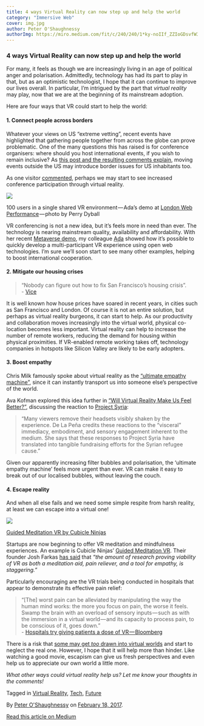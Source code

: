 ```yaml
---
title: 4 ways Virtual Reality can now step up and help the world
category: "Immersive Web"
cover: img.jpg
author: Peter O'Shaughnessy
authorImg: https://miro.medium.com/fit/c/240/240/1*ky-noIIf_ZZIoGDsvfW3AA.jpeg
---
```


### 4 ways Virtual Reality can now step up and help the world

For many, it feels as though we are increasingly living in an age of political anger and polarisation. Admittedly, technology has had its part to play in that, but as an optimistic technologist, I hope that it can continue to improve our lives overall. In particular, I’m intrigued by the part that _virtual reality_ may play, now that we are at the beginning of its mainstream adoption.

Here are four ways that VR could start to help the world:

#### 1\. Connect people across borders

Whatever your views on US “extreme vetting”, recent events have highlighted that gathering people together from across the globe can prove problematic. One of the many questions this has raised is for conference organisers: where should you host international events, if you wish to remain inclusive? As [this post and the resulting comments explain](http://robert.ocallahan.org/2017/01/tripling-down-against-conference.html), moving events outside the US may introduce border issues for US inhabitants too.

As one visitor [commented](http://robert.ocallahan.org/2017/01/tripling-down-against-conference.html?showComment=1485760917112#c1678897153836577186), perhaps we may start to see increased conference participation through virtual reality.

![](https://cdn-images-1.medium.com/max/800/1*SJpzfC1dR2RxPF4mP7xyiA.jpeg)

100 users in a single shared VR environment — Ada’s demo at [London Web Performance](https://medium.com/samsung-internet-dev/wow-that-was-some-night-in-vr-ba091be38794#.222fqnhzx) — photo by Perry Dyball

VR conferencing is not a new idea, but it’s feels more in need than ever. The technology is nearing mainstream quality, availability and affordability. With her recent [Metaverse demo](https://medium.com/p/wow-that-was-some-night-in-vr-ba091be38794), my colleague [Ada](https://medium.com/u/c2890cdd7a64) showed how it’s possible to quickly develop a multi-participant VR experience using open web technologies. I’m sure we’ll soon start to see many other examples, helping to boost international cooperation.

#### 2\. Mitigate our housing crises

> “Nobody can figure out how to fix San Francisco’s housing crisis”.  
> \- [Vice](https://www.vice.com/en_uk/article/nobody-can-figure-out-how-to-fix-san-franciscos-housing-crisis-111)

It is well known how house prices have soared in recent years, in cities such as San Francisco and London. Of course it is not an entire solution, but perhaps as virtual reality burgeons, it can start to help. As our productivity and collaboration moves increasingly into the virtual world, physical co-location becomes less important. Virtual reality can help to increase the number of remote workers, reducing the demand for housing within physical proximities. If VR-enabled remote working takes off, technology companies in hotspots like Silicon Valley are likely to be early adopters.

#### 3\. Boost empathy

Chris Milk famously spoke about virtual reality as the [“ultimate empathy machine”](http://www.ted.com/talks/chris_milk_how_virtual_reality_can_create_the_ultimate_empathy_machine), since it can instantly transport us into someone else’s perspective of the world.

Ava Kofman explored this idea further in [“Will Virtual Reality Make Us Feel Better?”](https://www.guernicamag.com/ava-kofman-will-virtual-reality-make-us-feel-better/), discussing the reaction to [Project Syria](https://www.wired.com/brandlab/2015/11/nonny-de-la-pena-virtual-reality-empathy-and-the-next-journalism/):

> “Many viewers remove their headsets visibly shaken by the experience. De La Peña credits these reactions to the “visceral” immediacy, embodiment, and sensory engagement inherent to the medium. She says that these responses to Project Syria have translated into tangible fundraising efforts for the Syrian refugee cause.”

Given our apparently increasing filter bubbles and polarisation, the ‘ultimate empathy machine’ feels more urgent than ever. VR can make it easy to break out of our localised bubbles, without leaving the couch.

#### 4\. Escape reality

And when all else fails and we need some simple respite from harsh reality, at least we can escape into a virtual one!

![](https://cdn-images-1.medium.com/max/800/1*ZapdQP3AGhjumgSud5M4NA.png)

[Guided Meditation VR by Cubicle Ninjas](https://cubicleninjas.com/guided-meditation-app-oculus-rift/)

Startups are now beginning to offer VR meditation and mindfulness experiences. An example is Cubicle Ninjas’ [Guided Meditation VR](https://cubicleninjas.com/guided-meditation-app-oculus-rift/). Their founder Josh Farkas [has said](https://www.virgin.com/entrepreneur/can-virtual-reality-meditation-breaks-be-effective) that _“the amount of research proving viability of VR as both a meditation aid, pain reliever, and a tool for empathy, is staggering.”_

Particularly encouraging are the VR trials being conducted in hospitals that appear to demonstrate its effective pain relief:

> “\[The\] worst pain can be alleviated by manipulating the way the human mind works: the more you focus on pain, the worse it feels. Swamp the brain with an overload of sensory inputs — such as with the immersion in a virtual world — and its capacity to process pain, to be conscious of it, goes down.”  
> \- [Hospitals try giving patients a dose of VR — Bloomberg](https://www.bloomberg.com/news/articles/2016-08-29/hospitals-try-giving-patients-a-dose-of-vr)

There is a risk that [some may get _too_ drawn into virtual worlds](https://www.theatlantic.com/health/archive/2015/02/the-good-and-the-bad-of-escaping-to-virtual-reality/385134/) and start to neglect the real one. However, I hope that it will help more than hinder. Like watching a good movie, escapism can give us fresh perspectives and even help us to appreciate our own world a little more.

_What other ways could virtual reality help us? Let me know your thoughts in the comments!_

Tagged in [Virtual Reality](https://medium.com/tag/virtual-reality), [Tech](https://medium.com/tag/tech), [Future](https://medium.com/tag/future)

By [Peter O'Shaughnessy](https://medium.com/@poshaughnessy) on [February 18, 2017](https://medium.com/p/bef9a3367e99).

[Read this article on Medium](https://medium.com/@poshaughnessy/4-ways-virtual-reality-can-now-step-up-and-help-the-world-bef9a3367e99)
